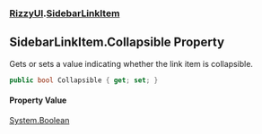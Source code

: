 ### [RizzyUI](RizzyUI 'RizzyUI').[SidebarLinkItem](RizzyUI.SidebarLinkItem 'RizzyUI.SidebarLinkItem')

## SidebarLinkItem.Collapsible Property

Gets or sets a value indicating whether the link item is collapsible.

```csharp
public bool Collapsible { get; set; }
```

#### Property Value
[System.Boolean](https://docs.microsoft.com/en-us/dotnet/api/System.Boolean 'System.Boolean')
